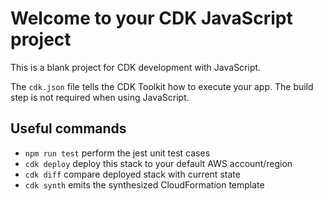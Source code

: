 # Welcome to your CDK JavaScript project

This is a blank project for CDK development with JavaScript.

The `cdk.json` file tells the CDK Toolkit how to execute your app. The build step is not required when using JavaScript.

## Useful commands

- `npm run test` perform the jest unit test cases
- `cdk deploy` deploy this stack to your default AWS account/region
- `cdk diff` compare deployed stack with current state
- `cdk synth` emits the synthesized CloudFormation template
